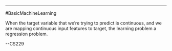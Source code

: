 ----
#BasicMachineLearning 

When the target variable that we’re trying to predict is continuous, and we are mapping continuous input features to target, the learning problem a regression problem.

--CS229